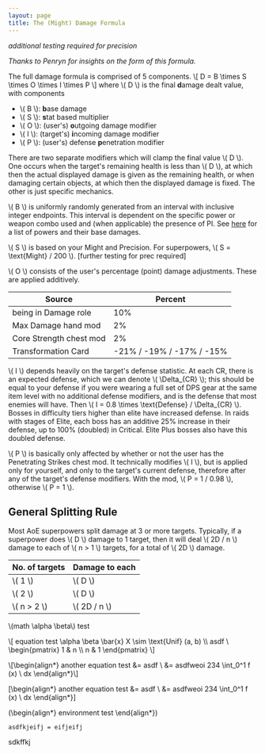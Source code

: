 ```yaml
---
layout: page
title: The (Might) Damage Formula
---
```


<script src="https://polyfill.io/v3/polyfill.min.js?features=es6"></script>
<script id="MathJax-script" async src="https://cdn.jsdelivr.net/npm/mathjax@3/es5/tex-chtml.js"></script>

*additional testing required for precision*

*Thanks to Penryn for insights on the form of this formula.*

The full damage formula is comprised of 5 components.
\\[
D = B \times S \times O \times I \times P 
\\]
where \\( D \\) is the final **d**amage dealt value, with components

* \\( B \\): **b**ase damage
* \\( S \\): **s**tat based multiplier
* \\( O \\): (user's) **o**utgoing damage modifier
* \\( I \\): (target's) **i**ncoming damage modifier
* \\( P \\): (user's) defense **p**enetration modifier

There are two separate modifiers which will clamp the final value \\( D \\). One occurs when the target's remaining health is less than \\( D \\), at which then the actual displayed damage is given as the remaining health, or when damaging certain objects, at which then the displayed damage is fixed. The other is just specific mechanics.

\\( B \\) is uniformly randomly generated from an interval with inclusive integer endpoints. This interval is dependent on the specific power or weapon combo used and (when applicable) the presence of PI. See [here](powers/index) for a list of powers and their base damages.

\\( S \\) is based on your Might and Precision. For superpowers, \\( S = \text{Might} / 200 \\). [further testing for prec required]

\\( O \\) consists of the user's percentage (point) damage adjustments. These are applied additively.

Source | Percent
--- | ---
being in Damage role | 10%
Max Damage hand mod | 2%
Core Strength chest mod | 2%
Transformation Card | -21% / -19% / -17% / -15% 

\\( I \\) depends heavily on the target's defense statistic. At each CR, there is an expected defense, which we can denote \\( \Delta_{CR} \\); this should be equal to your defense if you were wearing a full set of DPS gear at the same item level with no additional defense modifiers, and is the defense that most enemies will have. Then \\( I = 0.8 \times \text{Defense} / \Delta_{CR} \\).\
Bosses in difficulty tiers higher than elite have increased defense. In raids with stages of Elite, each boss has an additive 25% increase in their defense, up to 100% (doubled) in Critical. Elite Plus bosses also have this doubled defense.

\\( P \\) is basically only affected by whether or not the user has the Penetrating Strikes chest mod. It technically modifies \\( I \\), but is applied only for yourself, and only to the target's current defense, therefore after any of the target's defense modifiers. With the mod, \\( P = 1 / 0.98 \\), otherwise \\( P = 1 \\).

## General Splitting Rule

Most AoE superpowers split damage at 3 or more targets. Typically, if a superpower does \\( D \\) damage to 1 target, then it will deal \\( 2D / n \\) damage to each of \\( n > 1 \\) targets, for a total of \\( 2D \\) damage.

No. of targets | Damage to each
--- | ---
\\( 1 \\) | \\( D \\)
\\( 2 \\) | \\( D \\)
\\( n > 2 \\) | \\( 2D / n \\)


\\(math \alpha \beta\\) test

\\[
equation test \alpha \beta \bar{x} X \sim \text{Unif} (a, b)
\\\\ asdf
\\ \begin{pmatrix}
1 & n
\\\\ n & 1
\end{pmatrix}
\\]

\\[\begin{align*}
another equation test &= asdf
\\ &= asdfweoi 234 \int_0^1 f (x) \ dx
\end{align*}\\]

\[\begin{align*}
another equation test &= asdf
\\ &= asdfweoi 234 \int_0^1 f (x) \ dx
\end{align*}\]

\(\begin{align*}
environment test
\end{align*}\)

```
asdfkjeifj = eifjeifj
```

sdkffkj

